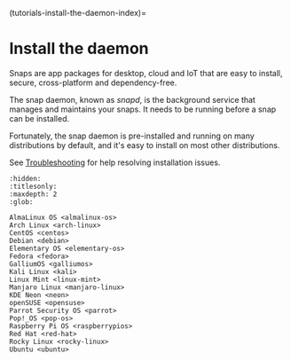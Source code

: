 (tutorials-install-the-daemon-index)=
# Install the daemon

Snaps are app packages for desktop, cloud and IoT that are easy to install, secure, cross-platform and dependency-free. 

The snap daemon, known as *snapd*, is the background service that manages and maintains your snaps. It needs to be  running before a snap can be installed.

Fortunately, the snap daemon is pre-installed and running on many distributions by default, and it's easy to install on most other distributions.

See [Troubleshooting](/how-to-guides/fix-common-issues/index) for help resolving installation issues.


```{toctree}
:hidden:
:titlesonly:
:maxdepth: 2
:glob:

AlmaLinux OS <almalinux-os>
Arch Linux <arch-linux>
CentOS <centos>
Debian <debian>
Elementary OS <elementary-os>
Fedora <fedora>
GalliumOS <galliumos>
Kali Linux <kali>
Linux Mint <linux-mint>
Manjaro Linux <manjaro-linux>
KDE Neon <neon>
openSUSE <opensuse>
Parrot Security OS <parrot>
Pop!_OS <pop-os>
Raspberry Pi OS <raspberrypios>
Red Hat <red-hat>
Rocky Linux <rocky-linux> 
Ubuntu <ubuntu>
